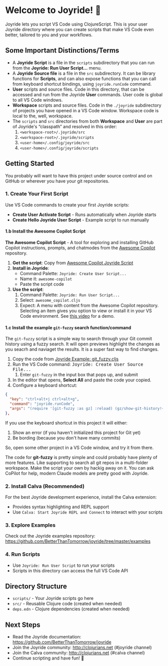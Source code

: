 # Welcome to Joyride! 🎸

Joyride lets you script VS Code using ClojureScript. This is your user Joyride
directory where you can create scripts that make VS Code even better, tailored
to you and your workflows.

## Some Important Distinctions/Terms

- A **Joyride Script** is a file in the `scripts` subdirectory that you can
  run from the **Joyride: Run User Script...** menu.
- A **Joyride Source file** is a file in the `src` subdirectory. It can be library
  functions for **Scripts**, and can also expose functions that you can call
  from keyboard shortcut bindings, using `joyride.runCode` command.
- **User** scripts and source files. Code in this directory, that can be accessed
  and run from the Joyride **User** commands. User code is global to all VS Code
  windows.
- **Workspace** scripts and source files. Code in the `./joyride` subdirectory of
  projects you have opened in a VS Code window. Workspace code is local to the,
  well, workspace.
- The `scripts` and `src` directories from both **Workspace** and **User** are
  part of Joyride's “classpath” and resolved in this order:
  1. `<workspace-root>/.joyride/src`
  1. `<workspace-root>/.joyride/scripts`
  1. `<user-home>/.config/joyride/src`
  1. `<user-home>/.config/joyride/scripts`

## Getting Started

You probably will want to have this project under source control and on GitHub
or wherever you have your git repositories.

### 1. Create Your First Script
Use VS Code commands to create your first Joyride scripts:
- **Create User Activate Script** - Runs automatically when Joyride starts
- **Create Hello Joyride User Script** - Example script to run manually

#### 1.b Install the Awesome Copilot Script

**The Awesome Copilot Script** - A tool for exploring and installing GitHub Copilot instructions, prompts, and chatmodes from the [Awesome Copilot](https://github.com/github/awesome-copilot) repository.

1. **Get the script**: Copy from [Awesome Copilot Joyride Script](https://pez.github.io/awesome-copilot-index/awesome-copilot-script)
2. **Install in Joyride**:
   - Command Palette: `Joyride: Create User Script...`
   - Name it: `awesome-copilot`
   - Paste the script code
3. **Use the script**:
   1. Command Palette: `Joyride: Run User Script...`
   2. Select: `awesome_copilot.cljs`
   3. Expect: A menu with content from the Awesome Copilot repository. Selecting an item gives you option to view or install it in your VS Code environment. See [this video](https://www.youtube.com/watch?v=AiL8LurZgSI) for a demo.

#### 1.c Install the example `git-fuzzy` search function/command

The `git-fuzzy` script is a simple way to search through your Git commit history using a fuzzy search. It will open previews highlight the changes as you seacrh and naviaget the results. It is a super fast way to find changes.

1. Copy the code from [Joyride Example: git_fuzzy.cljs](https://raw.githubusercontent.com/BetterThanTomorrow/joyride/refs/heads/master/examples/.joyride/src/git_fuzzy.cljs)
1. Run the VS Code command: <kbd>Joyride: Create User Source File...</kbd>
    1. Enter `git-fuzzy` in the input box that pops up, and submit
1. In the editor that opens, **Select All** and paste the code your copied.
1. Configure a keyboard shortcut:
  ```json
  {
    "key": "ctrl+alt+j ctrl+alt+g",
    "command": "joyride.runCode",
    "args": "(require '[git-fuzzy :as gz] :reload) (gz/show-git-history!+)"
  },
  ```

If you use the keyboard shortcut in this project it will either:
1. Show an error (if you haven't initialized this project for Git yet)
1. Be bording (because you don't have many commits)

So, open some other project in a VS Code window, and try it from there.

The code for **git-fuzzy** is pretty simple and could probably have plenty of more features. Like supporting to search all git repos in a multi-folder workspace. Make the script your own by hackig away on it. You can ask CoPilot for help, modern Claude models are pretty good with Joyride.

### 2. Install Calva (Recommended)
For the best Joyride development experience, install the Calva extension:
- Provides syntax highlighting and REPL support
- Use `Calva: Start Joyride REPL and Connect` to interact with your scripts

### 3. Explore Examples
Check out the Joyride examples repository:
https://github.com/BetterThanTomorrow/joyride/tree/master/examples

### 4. Run Scripts
- Use `Joyride: Run User Script` to run your scripts
- Scripts in this directory can access the full VS Code API

## Directory Structure

- `scripts/` - Your Joyride scripts go here
- `src/` - Reusable Clojure code (created when needed)
- `deps.edn` - Clojure dependencies (created when needed)

## Next Steps

- Read the Joyride documentation: https://github.com/BetterThanTomorrow/joyride
- Join the Joyride community: http://clojurians.net (#joyride channel)
- Join the Calva community: http://clojurians.net (#calva channel)
- Continue scripting and have fun! 🎉
